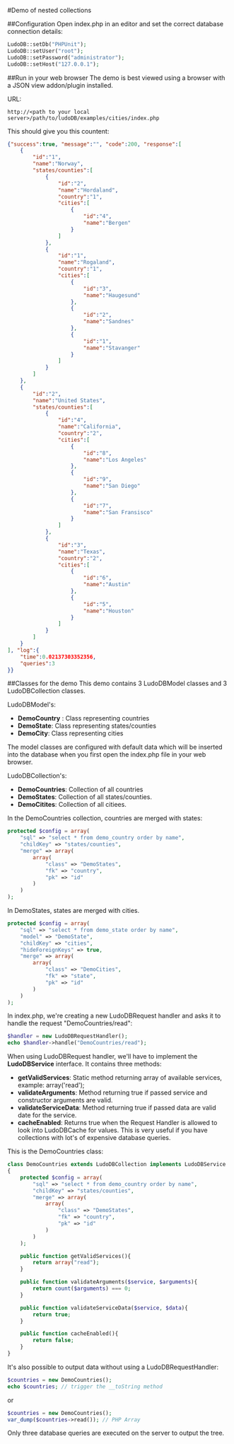 #Demo of nested collections

##Configuration
Open index.php in an editor and set the correct database connection details:

```PHP
LudoDB::setDb("PHPUnit");
LudoDB::setUser("root");
LudoDB::setPassword("administrator");
LudoDB::setHost("127.0.0.1");
```

##Run in your web browser
The demo is best viewed using a browser with a JSON view addon/plugin
installed.

URL:
```
http://<path to your local server>/path/to/ludoDB/examples/cities/index.php
```

This should give you this countent:

```JSON
{"success":true, "message":"", "code":200, "response":[
    {
        "id":"1",
        "name":"Norway",
        "states/counties":[
            {
                "id":"2",
                "name":"Hordaland",
                "country":"1",
                "cities":[
                    {
                        "id":"4",
                        "name":"Bergen"
                    }
                ]
            },
            {
                "id":"1",
                "name":"Rogaland",
                "country":"1",
                "cities":[
                    {
                        "id":"3",
                        "name":"Haugesund"
                    },
                    {
                        "id":"2",
                        "name":"Sandnes"
                    },
                    {
                        "id":"1",
                        "name":"Stavanger"
                    }
                ]
            }
        ]
    },
    {
        "id":"2",
        "name":"United States",
        "states/counties":[
            {
                "id":"4",
                "name":"California",
                "country":"2",
                "cities":[
                    {
                        "id":"8",
                        "name":"Los Angeles"
                    },
                    {
                        "id":"9",
                        "name":"San Diego"
                    },
                    {
                        "id":"7",
                        "name":"San Fransisco"
                    }
                ]
            },
            {
                "id":"3",
                "name":"Texas",
                "country":"2",
                "cities":[
                    {
                        "id":"6",
                        "name":"Austin"
                    },
                    {
                        "id":"5",
                        "name":"Houston"
                    }
                ]
            }
        ]
    }
], "log":{
    "time":0.02137303352356,
    "queries":3
}}
```

##Classes for the demo
This demo contains 3 LudoDBModel classes and 3 LudoDBCollection classes.

LudoDBModel's:
* __DemoCountry__ : Class representing countries
* __DemoState__: Class representing states/counties
* __DemoCity__: Class representing cities

The model classes are configured with default data which will
be inserted into the database when you first open the index.php
file in your web browser.

LudoDBCollection's:
* __DemoCountries__: Collection of all countries
* __DemoStates__: Collection of all states/counties.
* __DemoCitites__: Collection of all citiees.

In the DemoCountries collection, countries are merged with states:

```PHP
protected $config = array(
    "sql" => "select * from demo_country order by name",
    "childKey" => "states/counties",
    "merge" => array(
        array(
            "class" => "DemoStates",
            "fk" => "country",
            "pk" => "id"
        )
    )
);
```

In DemoStates, states are merged with cities.

```PHP
protected $config = array(
    "sql" => "select * from demo_state order by name",
    "model" => "DemoState",
    "childKey" => "cities",
    "hideForeignKeys" => true,
    "merge" => array(
        array(
            "class" => "DemoCities",
            "fk" => "state",
            "pk" => "id"
        )
    )
);
```

In index.php, we're creating a new LudoDBRequest handler and asks it
to handle the request "DemoCountries/read":

```PHP
$handler = new LudoDBRequestHandler();
echo $handler->handle("DemoCountries/read");
```

When using  LudoDBRequest handler, we'll have to implement the __LudoDBService__ interface. It contains
three methods:

* __getValidServices__: Static method returning array of available services, example: array('read');
* __validateArguments__: Method returning true if passed service and constructor arguments are valid.
* __validateServiceData__: Method returning true if passed data are valid date for the service.
* __cacheEnabled__: Returns true when the Request Handler is allowed to look into LudoDBCache for
values. This is very useful if you have collections with lot's of expensive database queries.

This is the DemoCountries class:
```PHP
class DemoCountries extends LudoDBCollection implements LudoDBService
{
    protected $config = array(
        "sql" => "select * from demo_country order by name",
        "childKey" => "states/counties",
        "merge" => array(
            array(
                "class" => "DemoStates",
                "fk" => "country",
                "pk" => "id"
            )
        )
    );

    public function getValidServices(){
        return array("read");
    }

    public function validateArguments($service, $arguments){
        return count($arguments) === 0;
    }

    public function validateServiceData($service, $data){
        return true;
    }

    public function cacheEnabled(){
        return false;
    }
}
```

It's also possible to output data without using a LudoDBRequestHandler:

```PHP
$countries = new DemoCountries();
echo $countries; // trigger the __toString method
```

or

```PHP
$countries = new DemoCountries();
var_dump($countries->read()); // PHP Array
```

Only three database queries are executed on the server to output
the tree.

